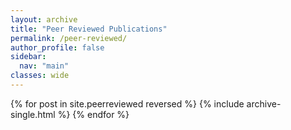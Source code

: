 ```yaml
---
layout: archive
title: "Peer Reviewed Publications"
permalink: /peer-reviewed/
author_profile: false
sidebar:
  nav: "main"
classes: wide
---
```


{% for post in site.peerreviewed reversed %}
  {% include archive-single.html %}
{% endfor %}
